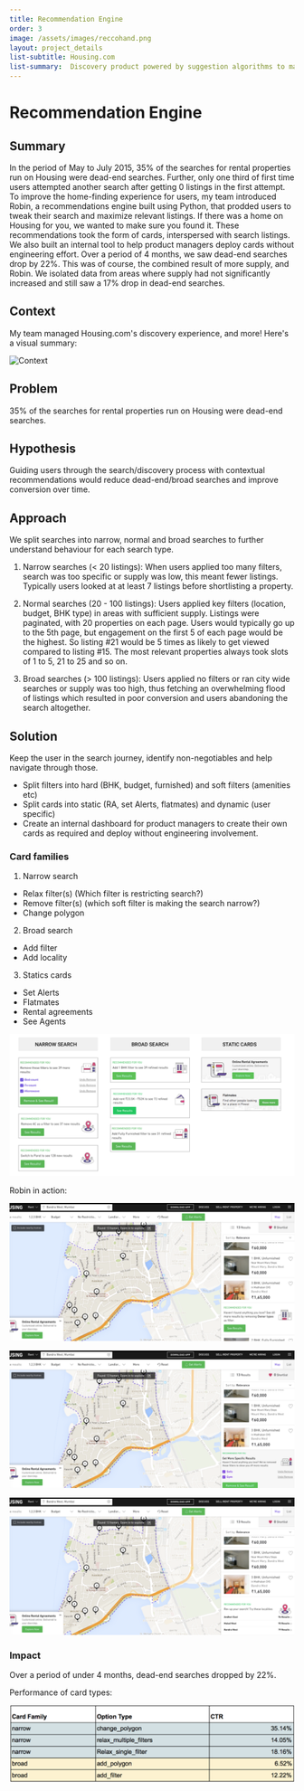 ```yaml
---
title: Recommendation Engine  
order: 3
image: /assets/images/reccohand.png
layout: project_details
list-subtitle: Housing.com
list-summary:  Discovery product powered by suggestion algorithms to maximize successful searches.
---
```


# Recommendation Engine

## Summary

In the period of May to July 2015, 35% of the searches for rental properties run on Housing were dead-end searches. Further, only one third of first time users attempted another search after getting 0 listings in the first attempt. To improve the home-finding experience for users, my team introduced Robin, a recommendations engine built using Python, that prodded users to tweak their search and maximize relevant listings. If there was a home on Housing for you, we wanted to make sure you found it. These recommendations took the form of cards, interspersed with search listings. We also built an internal tool to help product managers deploy cards without engineering effort. Over a period of 4 months, we saw dead-end searches drop by 22%. This was of course, the combined result of more supply, and Robin. We isolated data from areas where supply had not significantly increased and still saw a 17% drop in dead-end searches.

## Context

My team managed Housing.com's discovery experience, and more! Here's a visual summary:

![Context](/assets/images/housing.png)

## Problem
35% of the searches for rental properties run on Housing were dead-end searches.

## Hypothesis
Guiding users through the search/discovery process with contextual recommendations would reduce dead-end/broad searches and improve conversion over time.

## Approach
We split searches into narrow, normal and broad searches to further understand behaviour for each search type.

1. Narrow searches (< 20 listings): When users applied too many filters, search was too specific or supply was low, this meant fewer listings. Typically users looked at at least 7 listings before shortlisting a property.

2. Normal searches (20 - 100 listings): Users applied key filters (location, budget, BHK type) in areas with sufficient supply. Listings were paginated, with 20 properties on each page. Users would typically go up to the 5th page, but engagement on the first 5 of each page would be the highest. So listing #21 would be 5 times as likely to get viewed compared to listing #15. The most relevant properties always took slots of  1 to 5, 21 to 25 and so on.

3. Broad searches (> 100 listings): Users applied no filters or ran city wide searches or supply was too high, thus fetching an overwhelming flood of listings which resulted in poor conversion and users abandoning the search altogether.


## Solution
Keep the user in the search journey, identify non-negotiables and help navigate through those.
- Split filters into hard (BHK, budget, furnished) and soft filters (amenities etc)
- Split cards into static (RA, set Alerts, flatmates)  and dynamic (user specific)
- Create an internal dashboard for product managers to create their own cards as required and deploy without engineering involvement.

### Card families

1. Narrow search
- Relax filter(s) (Which filter is restricting search?)
- Remove filter(s) (which soft filter is making the search narrow?)
- Change polygon
2. Broad search
- Add filter
- Add locality
3. Statics cards
- Set Alerts
- Flatmates
- Rental agreements
- See Agents

![Robin](/assets/images/cardfamilies.png)

Robin in action:

![Robin](/assets/images/recco-1.png)

![Robin](/assets/images/removefilter.png)

![Robin](/assets/images/changepolygon.png)

### Impact

Over a period of under 4 months, dead-end searches dropped by 22%.

Performance of card types:

![Robin](/assets/images/robinctr.png)
